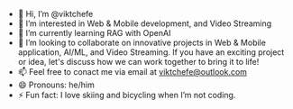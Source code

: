 - 👋 Hi, I’m @viktchefe
- 👀 I’m interested in Web & Mobile development, and Video Streaming
- 🌱 I’m currently learning RAG with OpenAI
- 💞️ I’m looking to collaborate on innovative projects in Web & Mobile application, AI/ML, and Video Streaming. If you have an exciting project or idea, let's discuss how we can work together to bring it to life!
- 📫 Feel free to conact me via email at viktchefe@outlook.com
- 😄 Pronouns: he/him
- ⚡ Fun fact: I love skiing and bicycling when I’m not coding.

<!---
viktchefe/viktchefe is a ✨ special ✨ repository because its `README.md` (this file) appears on your GitHub profile.
You can click the Preview link to take a look at your changes.
--->
